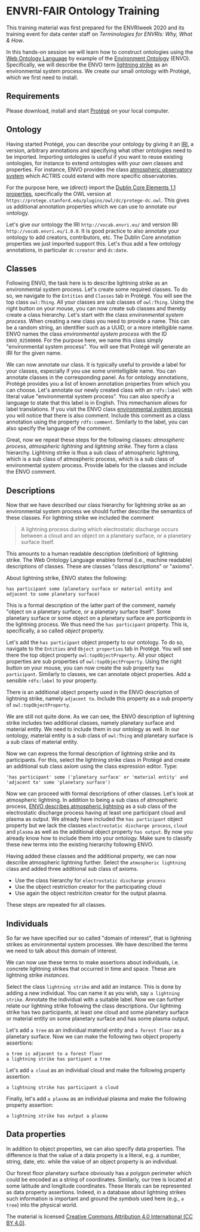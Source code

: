 # ENVRI-FAIR Ontology Training

This training material was first prepared for the ENVRIweek 2020 and its training event for data center staff on *Terminologies for ENVRIs: Why, What & How*.

In this hands-on session we will learn how to construct ontologies using the [Web Ontology Language](https://www.w3.org/OWL/) by example of the [Environment Ontology](http://environmentontology.org/) (ENVO). Specifically, we will describe the ENVO term [lightning strike](https://www.ebi.ac.uk/ols/ontologies/envo/terms?iri=http%3A%2F%2Fpurl.obolibrary.org%2Fobo%2FENVO_01000901&viewMode=All&siblings=false) as an environmental system process. We create our small ontology with Protégé, which we first need to install.

## Requirements

Please download, install and start [Protégé](https://protege.stanford.edu/) on your local computer.

## Ontology

Having started Protégé, you can describe your ontology by giving it an [IRI](https://en.wikipedia.org/wiki/Internationalized_Resource_Identifier), a version, arbitrary annotations and specifying what other ontologies need to be imported. Importing ontologies is useful if you want to reuse existing ontologies, for instance to extend ontologies with your own classes and properties. For instance, ENVO provides the class [atmospheric observatory system](https://www.ebi.ac.uk/ols/ontologies/envo/terms?iri=http%3A%2F%2Fpurl.obolibrary.org%2Fobo%2FENVO_01001471&viewMode=All&siblings=false) which ACTRIS could extend with more specific observatories.

For the purpose here, we (direct) import the [Dublin Core Elements 1.1 properties](https://dublincore.org/specifications/dublin-core/dcmi-terms/#section-3), specifically the OWL version at `https://protege.stanford.edu/plugins/owl/dc/protege-dc.owl`. This gives us additional annotation properties which we can use to annotate our ontology.

Let's give our ontology the IRI `http://vocab.envri.eu/` and version IRI `http://vocab.envri.eu/1.0.0`. It is good practice to also annotate your ontology to add creators, contributors, etc. The Dublin Core annotation properties we just imported support this. Let's thus add a few ontology annotations, in particular `dc:creator` and `dc:date`.

## Classes

Following ENVO, the task here is to describe lightning strike as an environmental system process. Let's create some required classes. To do so, we navigate to the `Entities` and `Classes` tab in Protégé. You will see the top class `owl:Thing`. All your classes are sub classes of `owl:Thing`. Using the right button on your mouse, you can now create sub classes and thereby create a class hierarchy. Let's start with the class *environmental system process*. When creating a new class you need to provide a name. This can be a random string, an identifier such as a UUID, or a more intelligible name. ENVO names the class *environmental system process* with the ID `ENVO_02500000`. For the purpose here, we name this class simply "environmental system process". You will see that Protégé will generate an IRI for the given name. 

We can now annotate our class. It is typically useful to provide a label for your classes, especially if you use some unintelligible name. You can annotate classes in the corresponding panel. As for ontology annotations, Protégé provides you a list of known annotation properties from which you can choose. Let's annotate our newly created class with an `rdfs:label` with literal value "environmental system process". You can also specify a language to state that this label is in English. This mmechanism allows for label translations. If you visit the ENVO class [environmental system process](https://www.ebi.ac.uk/ols/ontologies/envo/terms?iri=http%3A%2F%2Fpurl.obolibrary.org%2Fobo%2FENVO_02500000&viewMode=All&siblings=false) you will notice that there is also comment. Include this comment as a class annotation using the property `rdfs:comment`. Similarly to the label, you can also specify the language of the comment.

Great, now we repeat these steps for the following classes: *atmospheric process*, *atmospheric lightning* and *lightning strike*. They form a class hierarchy. Lightning strike is thus a sub class of atmospheric lightning, which is a sub class of atmospheric process, which is a sub class of environmental system process. Provide labels for the classes and include the ENVO comment.

## Descriptions

Now that we have described our class hierarchy for lightning strike as an environmental system process we should further describe the semantics of these classes. For lightning strike we included the comment

> A lightning process during which electrostatic discharge occurs between a cloud and an object on a planetary surface, or a planetary surface itself.

This amounts to a human readable description (definition) of lightning strike. The Web Ontology Language enables formal (i.e., machine readable) descriptions of classes. These are classes "class descriptions" or "axioms". 

About lightning strike, ENVO states the following:

```
has participant some (planetary surface or material entity and adjacent to some planetary surface)
```

This is a formal description of the latter part of the comment, namely "object on a planetary surface, or a planetary surface itself". Some planetary surface or some object on a planetary surface are *participants* in the lightning process. We thus need the `has participant` property. This is, specifically, a so called *object* property.

Let's add the `has participant` object property to our ontology. To do so, navigate to the `Entities` and `Object properties` tab in Protégé. You will see there the top object property `owl:topObjectProperty`. All your object properties are sub properties of `owl:topObjectProperty`. Using the right button on your mouse, you can now create the sub property `has participant`. Similarly to classes, we can annotate object properties. Add a sensible `rdfs:label` to your property.

There is an additional object property used in the ENVO description of lightning strike, namely `adjacent to`. Include this property as a sub property of `owl:topObjectProperty`.

We are still not quite done. As we can see, the ENVO description of lightning strike includes two additional classes, namely planetary surface and material entity. We need to include them in our ontology as well. In our ontology, material entity is a sub class of `owl:Thing` and planetary surface is a sub class of material entity.

Now we can express the formal description of lightning strike and its participants. For this, select the lightning strike class in Protégé and create an additional sub class axiom using the class expression editor. Type:

```
'has participant' some ('planetary surface' or 'material entity' and 'adjacent to' some 'planetary surface')
```

Now we can proceed with formal descriptions of other classes. Let's look at atmospheric lightning. In addition to being a sub class of atmospheric process, [ENVO describes atmospheric lightning](https://www.ebi.ac.uk/ols/ontologies/envo/terms?iri=http%3A%2F%2Fpurl.obolibrary.org%2Fobo%2FENVO_01000898&viewMode=All&siblings=false) as a sub class of the electrostatic discharge process having at least one participant cloud and plasma as output. We already have included the `has participant` object property but we lack the classes `electrostatic discharge process`, `cloud` and `plasma` as well as the additional object property `has output`. By now you already know how to include them into your ontology. Make sure to classify these new terms into the existing hierarchy following ENVO.

Having added these classes and the additional property, we can now describe atmospheric lightning further. Select the `atmospheric lightning` class and added three additional sub class of axioms. 

* Use the class hierarchy for `electrostatic discharge process`
* Use the object restriction creator for the participating cloud
* Use again the object restriciton creator for the output plasma.

These steps are repeated for all classes.

## Individuals

So far we have specified our so called "domain of interest", that is lightning strikes as environmental system processes. We have described the terms we need to talk about this domain of interest. 

We can now use these terms to make assertions about individuals, i.e. concrete lightning strikes that occurred in time and space. These are lightning strike *instances*.

Select the class `lightning strike` and add an instance. This is done by adding a new individual. You can name it as you wish, say `a lightning strike`. Annotate the individual with a suitable label. Now we can further relate our lightning strike following the class descriptions. Our lightning strike has two participants, at least one cloud and some planetary surface or material entity on some planetary surface and has some plasma output.

Let's add `a tree` as an individual material entity and `a forest floor` as a planetary surface. Now we can make the following two object property assertions:

```
a tree is adjacent to a forest floor
a lightning strike has partipant a tree
```

Let's add `a cloud` as an individual cloud and make the following property assertion:

```
a lightning strike has participant a cloud
```

Finally, let's add `a plasma` as an individual plasma and make the following property assertion:

``` 
a lightning strike has output a plasma
```

## Data properties

In addition to object properties, we can also specify data properties. The difference is that the value of a data property is a literal, e.g. a number, string, date, etc. while the value of an object property is an individual. 

Our forest floor planetary surface obviously has a polygon perimeter which could be encoded as a string of coordinates. Similarly, our tree is located at some latitude and longitude coordinates. These literals can be represented as	data property assertions. Indeed, in a database about lightning strikes such information is important and ground the *symbols* used here (e.g., `a tree`) into the physical world.


The material is licensed [Creative Commons Attribution 4.0 International (CC BY 4.0)](https://creativecommons.org/licenses/by/4.0/).
